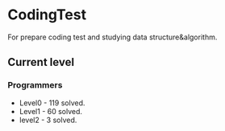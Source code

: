 # CodingTest

For prepare coding test and studying data structure&algorithm.

## Current level

### Programmers

- Level0 - 119 solved.
- Level1 - 60 solved.
- level2 - 3 solved.
